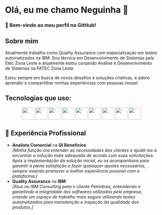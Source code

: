 # Olá, eu me chamo Neguinha 👋

### 🚀 Bem-vindo ao meu perfil no GitHub!


## **Sobre mim**
Atualmente trabalho como Quality Assurance com especialização em testes automatizados na IBM.
Sou técnica em Desenvolvimento de Sistemas pela Etec Zona Leste e atualmente estou cursando Análise e Desenvolvimento de Sistemas na FATEC Zona Leste.

Estou sempre em busca de novos desafios e soluções criativas, e adoro aprender e compartilhar minhas experiências com pessoas novas!


## **Tecnologias que uso**:
<p align="center">
  <img src="https://encrypted-tbn0.gstatic.com/images?q=tbn:ANd9GcRuHnJDLOcdm_0b6N6kNj-1OvO9KhKYgqIy0w&s" height="40"/>
  <img src="https://devtop.io/wp-content/uploads/2022/10/react-native-1.png" height="40" />
  <img src="https://upload.wikimedia.org/wikipedia/commons/d/d9/Node.js_logo.svg" height="40" />
  <img src="https://www.ovhcloud.com/sites/default/files/styles/large_screens_1x/public/2021-09/ECX-1909_Hero_MySQL_600x400%402x-1_0.png" height="40" />
  <img src="https://emendes.com/wp-content/uploads/2019/11/Cloud-Firestore-3-Vertical-Lockup-Light.png" height="40" />
   <img src="https://www.bairesdev.com/wp-content/uploads/2022/03/selenium-2.svg" height="40" />
  <img src="https://cdn.worldvectorlogo.com/logos/cypress-1.svg" height="40" />
   <img src="https://comunidadecloud.com/wp-content/uploads/2023/08/image1.png" height="40" />
  <img src="https://cloudnium.net/wp-content/uploads/2024/05/Docker-Logo-2013.png" height="40" />
</p>


## 💼 **Experiência Profissional**

- **Analista Comercial** na **QI Benefícios**  
  _[Minha função era entender as necessidades dos clientes e ajudá-los a encontrar a solução mais adequada de acordo com suas solicitações. Após a implementação da solução inicial, eu os acompanhava para garantir a plena satisfação e fazer quaisquer ajustes necessários, sempre visando promover a melhor experiência possível com a plataforma.]_
- **Quality Assurance** na **IBM**  
  _[Atuo no IBM Consulting para o cliente Petrobras, entendendo e garantindo a integridade dos softwares utilizados pela empresa, criando um espaço de trabalho mais seguro utilizando testes automatizados para manutenção e inspeção da qualidade dos produtos.]_

